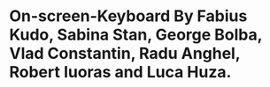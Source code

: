 # On-screen-Keyboard By Fabius Kudo, Sabina Stan, George Bolba, Vlad Constantin, Radu Anghel, Robert Iuoras and Luca Huza.
